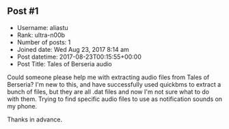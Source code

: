 ## Post #1
- Username: aliastu
- Rank: ultra-n00b
- Number of posts: 1
- Joined date: Wed Aug 23, 2017 8:14 am
- Post datetime: 2017-08-23T00:15:55+00:00
- Post Title: Tales of Berseria audio

Could someone please help me with extracting audio files from Tales of Berseria?  I'm new to this, and have successfully used quickbms to extract a bunch of files, but they are all .dat files and now I'm not sure what to do with them.
Trying to find specific audio files to use as notification sounds on my phone.

Thanks in advance.
